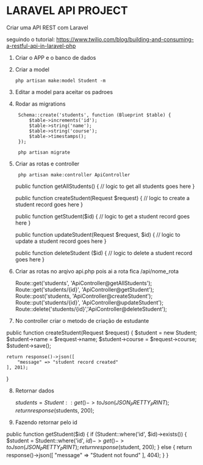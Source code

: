 # LARAVEL API PROJECT

Criar uma API REST com Laravel

seguindo o tutorial: https://www.twilio.com/blog/building-and-consuming-a-restful-api-in-laravel-php

1. Criar o APP e o banco de dados

2. Criar a model

       php artisan make:model Student -m

3. Editar a model para aceitar os padroes

    <?php

        namespace App;

        use Illuminate\Database\Eloquent\Model;

        class Student extends Model
        {
            protected $table = 'students';

            protected $fillable = ['name', 'course'];
        }

4. Rodar as migrations

        Schema::create('students', function (Blueprint $table) {
            $table->increments('id');
            $table->string('name');
            $table->string('course');
            $table->timestamps();
        });

        php artisan migrate

5. Criar as rotas e controller

        php artisan make:controller ApiController

    public function getAllStudents() {
      // logic to get all students goes here
    }

    public function createStudent(Request $request) {
      // logic to create a student record goes here
    }

    public function getStudent($id) {
      // logic to get a student record goes here
    }

    public function updateStudent(Request $request, $id) {
      // logic to update a student record goes here
    }

    public function deleteStudent ($id) {
      // logic to delete a student record goes here
    }

6. Criar as rotas no arqivo api.php pois ai a rota fica /api/nome_rota

    Route::get('students', 'ApiController@getAllStudents');
    Route::get('students/{id}', 'ApiController@getStudent');
    Route::post('students, 'ApiController@createStudent');
    Route::put('students/{id}', 'ApiController@updateStudent');
    Route::delete('students/{id}','ApiController@deleteStudent');

7. No controller criar o metodo de criação de estudante

  public function createStudent(Request $request) {
    $student = new Student;
    $student->name = $request->name;
    $student->course = $request->course;
    $student->save();

    return response()->json([
        "message" => "student record created"
    ], 201);
  }

8. Retornar dados 

    $students = Student::get()->toJson(JSON_PRETTY_PRINT);
    return response($students, 200);

9. Fazendo retornar pelo id

  public function getStudent($id) {
    if (Student::where('id', $id)->exists()) {
        $student = Student::where('id', $id)->get()->toJson(JSON_PRETTY_PRINT);
        return response($student, 200);
      } else {
        return response()->json([
          "message" => "Student not found"
        ], 404);
      }
  }

